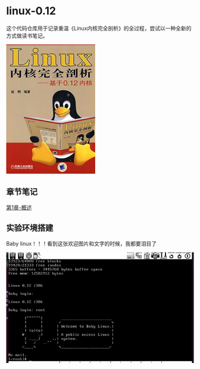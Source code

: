 # linux-0.12

这个代码仓库用于记录重温《Linux内核完全剖析》的全过程，尝试以一种全新的方式做读书笔记。

![封面图片](image/1528507608975.png)

## 章节笔记

[第1章-概述](chapter1/note.md)

## 实验环境搭建

Baby linux！！！看到这张欢迎图片和文字的时候，我都要泪目了

![Alt text](image/baby_linux.png)